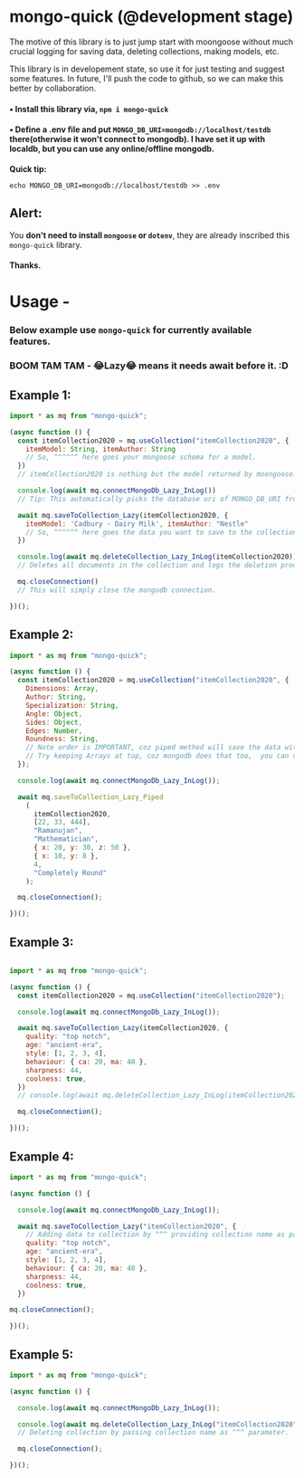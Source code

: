# mongo-quick (@development stage)
The motive of this library is to just jump start with moongoose without much crucial  logging for saving data, deleting collections, making models, etc. 

This library is in developement state, so use it for just testing and suggest some features. In future, I'll push the code to github, so we can make this better by collaboration.

#### • Install this library via, `npm i mongo-quick`
#### • Define a .env file and put `MONGO_DB_URI=mongodb://localhost/testdb` there(otherwise it won't connect to mongodb). I have set it up with localdb, but you can use any online/offline mongodb.
**Quick tip:**

```echo MONGO_DB_URI=mongodb://localhost/testdb >> .env```

## Alert:
You **don't need to install `mongoose` or `dotenv`**, they are already inscribed this `mongo-quick` library.

#### Thanks.

# Usage -
### Below example use `mongo-quick` for currently available features.
### BOOM TAM TAM - 😂Lazy😂 means it needs await before it. :D

##  Example 1:
```js
import * as mq from "mongo-quick";

(async function () {
  const itemCollection2020 = mq.useCollection("itemCollection2020", {
    itemModel: String, itemAuthor: String
    // So, ^^^^^^ here goes your mongoose schema for a model.
  })
  // itemCollection2020 is nothing but the model returned by moongoose.model() method.

  console.log(await mq.connectMongoDb_Lazy_InLog())
  // Tip: This automatically picks the database uri of MONGO_DB_URI from .env file.

  await mq.saveToCollection_Lazy(itemCollection2020, {
    itemModel: 'Cadbury - Dairy Milk', itemAuthor: "Nestle"
    // So, ^^^^^^ here goes the data you want to save to the collection in mongodb.
  })

  console.log(await mq.deleteCollection_Lazy_InLog(itemCollection2020))
  // Deletes all documents in the collection and logs the deletion process info after that.

  mq.closeConnection()
  // This will simply close the mongodb connection.

})();
```

## Example 2:

```js
import * as mq from "mongo-quick";

(async function () {
  const itemCollection2020 = mq.useCollection("itemCollection2020", {
    Dimensions: Array,
    Author: String,
    Specialization: String,
    Angle: Object,
    Sides: Object,
    Edges: Number,
    Roundness: String,
    // Note order is IMPORTANT, coz piped method will save the data with same order of the keys of the schema. :)
    // Try keeping Arrays at top, coz mongodb does that too,  you can obviouly ignore this tip though.
  });

  console.log(await mq.connectMongoDb_Lazy_InLog());

  await mq.saveToCollection_Lazy_Piped
    (
      itemCollection2020,
      [22, 33, 444],
      "Ramanujan",
      "Mathematician",
      { x: 20, y: 30, z: 50 },
      { x: 10, y: 8 },
      4,
      "Completely Round"
    );

  mq.closeConnection();

})();
```
## Example 3:

```js

import * as mq from "mongo-quick";

(async function () {
  const itemCollection2020 = mq.useCollection("itemCollection2020");

  console.log(await mq.connectMongoDb_Lazy_InLog());

  await mq.saveToCollection_Lazy(itemCollection2020, {
    quality: "top notch",
    age: "ancient-era",
    style: [1, 2, 3, 4],
    behaviour: { ca: 20, ma: 40 },
    sharpness: 44,
    coolness: true,
  })
  // console.log(await mq.deleteCollection_Lazy_InLog(itemCollection2020))

  mq.closeConnection();

})();

```
## Example 4:

```js
import * as mq from "mongo-quick";

(async function () {

  console.log(await mq.connectMongoDb_Lazy_InLog());

  await mq.saveToCollection_Lazy("itemCollection2020", {
    // Adding data to collection by ^^^ providing collection name as parameter.
    quality: "top notch",
    age: "ancient-era",
    style: [1, 2, 3, 4],
    behaviour: { ca: 20, ma: 40 },
    sharpness: 44,
    coolness: true,
  })

mq.closeConnection();

})();

```

## Example 5:

```js
import * as mq from "mongo-quick";

(async function () {

  console.log(await mq.connectMongoDb_Lazy_InLog());

  console.log(await mq.deleteCollection_Lazy_InLog("itemCollection2020"))
  // Deleting collection by passing collection name as ^^^ parameter.

  mq.closeConnection();

})();

```
